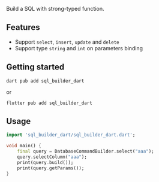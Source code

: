 <!--
This README describes the package. If you publish this package to pub.dev,
this README's contents appear on the landing page for your package.

For information about how to write a good package README, see the guide for
[writing package pages](https://dart.dev/guides/libraries/writing-package-pages).

For general information about developing packages, see the Dart guide for
[creating packages](https://dart.dev/guides/libraries/create-library-packages)
and the Flutter guide for
[developing packages and plugins](https://flutter.dev/developing-packages).
-->

Build a SQL with strong-typed function.

## Features

- Support `select`, `insert`, `update` and `delete`
- Support type `string` and `int` on parameters binding

## Getting started

```
dart pub add sql_builder_dart
```

or

```
flutter pub add sql_builder_dart
```


## Usage

```dart
import 'sql_builder_dart/sql_builder_dart.dart';

void main() {
    final query = DatabaseCommandBuilder.select("aaa");
    query.selectColumn("aaa");
    print(query.build());
    print(query.getParams());
}
```
